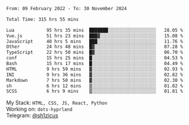 <!--START_SECTION:waka-->

```txt
From: 09 February 2022 - To: 30 November 2024

Total Time: 315 hrs 55 mins

Lua            95 hrs 35 mins  ███████░░░░░░░░░░░░░░░░░░   28.05 %
Vue.js         51 hrs 23 mins  ███▓░░░░░░░░░░░░░░░░░░░░░   15.08 %
JavaScript     40 hrs 5 mins   ███░░░░░░░░░░░░░░░░░░░░░░   11.76 %
Other          24 hrs 48 mins  █▓░░░░░░░░░░░░░░░░░░░░░░░   07.28 %
TypeScript     22 hrs 50 mins  █▓░░░░░░░░░░░░░░░░░░░░░░░   06.70 %
conf           15 hrs 25 mins  █░░░░░░░░░░░░░░░░░░░░░░░░   04.53 %
Bash           15 hrs 17 mins  █░░░░░░░░░░░░░░░░░░░░░░░░   04.49 %
HTML           9 hrs 59 mins   ▓░░░░░░░░░░░░░░░░░░░░░░░░   02.93 %
INI            9 hrs 36 mins   ▓░░░░░░░░░░░░░░░░░░░░░░░░   02.82 %
Markdown       7 hrs 50 mins   ▓░░░░░░░░░░░░░░░░░░░░░░░░   02.30 %
sh             6 hrs 12 mins   ▒░░░░░░░░░░░░░░░░░░░░░░░░   01.82 %
SCSS           6 hrs 9 mins    ▒░░░░░░░░░░░░░░░░░░░░░░░░   01.81 %
```

<!--END_SECTION:waka-->
My Stack: `HTML, CSS, JS, React, Python` <br>
Working on: `dots-hyprland` <br>
Telegram: [@sh1zicus](https://t.me/sh1zicus) 

